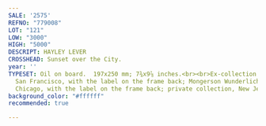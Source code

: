 ```yaml
---
SALE: '2575'
REFNO: "779008"
LOT: "121"
LOW: "3000"
HIGH: "5000"
DESCRIPT: HAYLEY LEVER
CROSSHEAD: Sunset over the City.
year: ''
TYPESET: Oil on board.  197x250 mm; 7¾x9⅞ inches.<br><br>Ex-collection  Gump's Gallery,
  San Francisco, with the label on the frame back; Mongerson Wunderlich Galleries,
  Chicago, with the label on the frame back; private collection, New Jersey.
background_color: "#ffffff"
recommended: true

---
```

